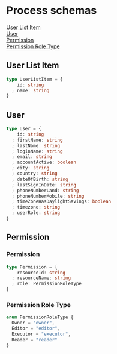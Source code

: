 # Process schemas

[User List Item](#user-list-item)  
[User](#user)  
[Permission](#permission)  
[Permission Role Type](#permission-role-type)

## User List Item

```typescript
type UserListItem = {
    id: string
  ; name: string
}
```

## User

```typescript
type User = {
    id: string
  ; firstName: string
  ; lastName: string
  ; loginName: string
  ; email: string
  ; accountActive: boolean
  ; city: string
  ; country: string
  ; dateOfBirth: string
  ; lastSignInDate: string
  ; phoneNumberLand: string
  ; phoneNumberMobile: string
  ; timeZoneHasDaylightSavings: boolean
  ; timezone: string
  ; userRole: string
}
```
## Permission

### Permission

```typescript
type Permission = {
    resourceId: string
  ; resourceName: string
  ; role: PermissionRoleType
}
```

### Permission Role Type

```typescript
enum PermissionRoleType {
  Owner = "owner",
  Editor = "editor",
  Executor = "executor",
  Reader = "reader"
}
```